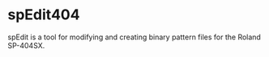 # spEdit404
spEdit is a tool for modifying and creating binary pattern files for the Roland SP-404SX. 
